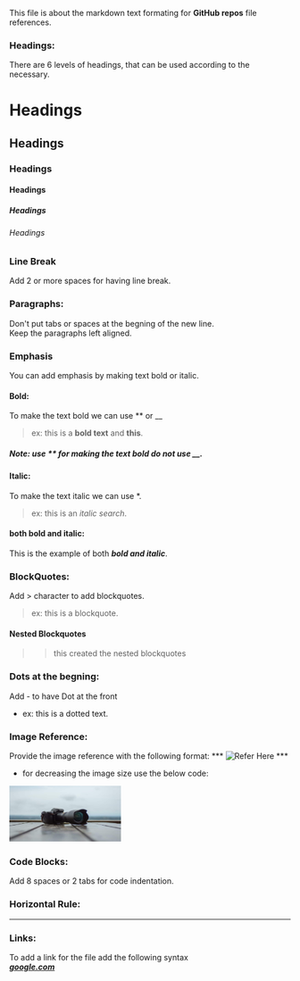 This file is about the markdown text formating for **GitHub repos** file references.   

### Headings:

There are 6 levels of headings, that can be used according to the necessary.
# Headings
## Headings
### Headings
#### Headings
##### Headings
###### Headings
   
### Line Break
Add 2 or more spaces for having line break.  
  
### Paragraphs:  
Don't put tabs or spaces at the begning of the new line.  
Keep the paragraphs left aligned.  
  
### Emphasis  
You can add emphasis by making text bold or italic.  
    
#### Bold:  
To make the text bold we can use ** or __  
> ex: this is a **bold text** and __this__.  
   
##### Note: use ** for making the text bold do not use __.  
    
#### Italic:  
To make the text italic we can use *.  
> ex: this is an *italic search*.  
    
#### both bold and italic:  
This is the example of both ***bold and italic***.   
  
### BlockQuotes:
Add > character to add blockquotes.
> ex: this is a blockquote.
  
#### Nested Blockquotes
>> this created the nested blockquotes
  
### Dots at the begning:
Add - to have Dot at the front
- ex: this is a dotted text.
  
### Image Reference:
Provide the image reference with the following format:
*** ![Refer Here](./images/10.jpg) ***
- for decreasing the image size use the below code:
<img src="./images/1.jpg" width="200" height="100">
  
### Code Blocks:
Add 8 spaces or 2 tabs for code indentation.
  
### Horizontal Rule:
---
   
### Links:
To add a link for the file add the following syntax   
***[google.com](https://google.com)***  
  
